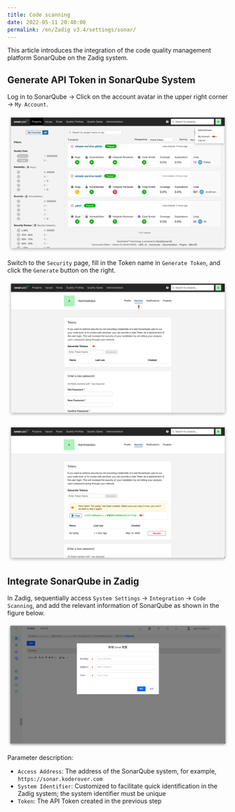 ```yaml
---
title: Code scanning
date: 2022-05-11 20:40:00
permalink: /en/Zadig v3.4/settings/sonar/
---
```


This article introduces the integration of the code quality management platform SonarQube on the Zadig system.

## Generate API Token in SonarQube System

Log in to SonarQube -> Click on the account avatar in the upper right corner -> `My Account`.

![sonar](../../../_images/sonar_1.png)

Switch to the `Security` page, fill in the Token name in `Generate Token`, and click the `Generate` button on the right.

![sonar](../../../_images/sonar_2.png)

![sonar](../../../_images/sonar_3.png)

## Integrate SonarQube in Zadig

In Zadig, sequentially access `System Settings` -> `Integration` -> `Code Scanning`, and add the relevant information of SonarQube as shown in the figure below.

![sonar](../../../_images/sonar_4.png)

Parameter description:

- `Access Address`: The address of the SonarQube system, for example, `https://sonar.koderover.com`
- `System Identifier`: Customized to facilitate quick identification in the Zadig system; the system identifier must be unique
- `Token`: The API Token created in the previous step
